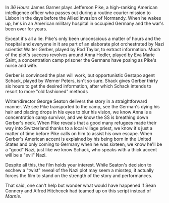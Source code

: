 In <cite>36 Hours</cite> James Garner plays Jefferson Pike, a high-ranking American intelligence officer who passes out during a routine courier mission to Lisbon in the days before the Allied invasion of Normandy. When he wakes up, he's in an American military hospital in occupied Germany and the war's been over for years. 

Except it's all a lie. Pike's only been unconscious a matter of hours and the hospital and everyone in it are part of an elaborate plot orchestrated by Nazi scientist Walter Gerber, played by Rod Taylor, to extract information. Much of the plot's success revolves around Anna Hedler, played by Eva Marie Saint, a concentration camp prisoner the Germans have posing as Pike's nurse and wife.

Gerber is convinced the plan will work, but opportunistic Gestapo agent Schack, played by Werner Peters, isn't so sure. Shack gives Gerber thirty six hours to get the desired information, after which Schack intends to resort to more "old fashioned" methods

Writer/director George Seaton delivers the story in a straightforward manner. We see Pike transported to the camp, see the German's dying his hair and placing drops in his eyes to blur his vision, we know Anna is a concentration camp survivor, and we know the SS is breathing down Gerber's neck. When Pike reveals that a good many refugees made their way into Switzerland thanks to a local village priest, we know it's just a matter of time before Pike calls on him to assist his own escape. When Gerber's American accent is explained by his being born in the United States and only coming to Germany when he was sixteen, we know he'll be a "good" Nazi, just like we know Schack, who speaks with a thick accent will be a "evil" Nazi.

Despite all this, the film holds your interest. While Seaton's decision to eschew a "twist" reveal of the Nazi plot may seem a misstep, it actually forces the film to stand on the strength of the story and performances.

That said, one can't help but wonder what would have happened if Sean Connery and Alfred Hitchcock had teamed up on this script instead of <cite>Marnie</cite>.